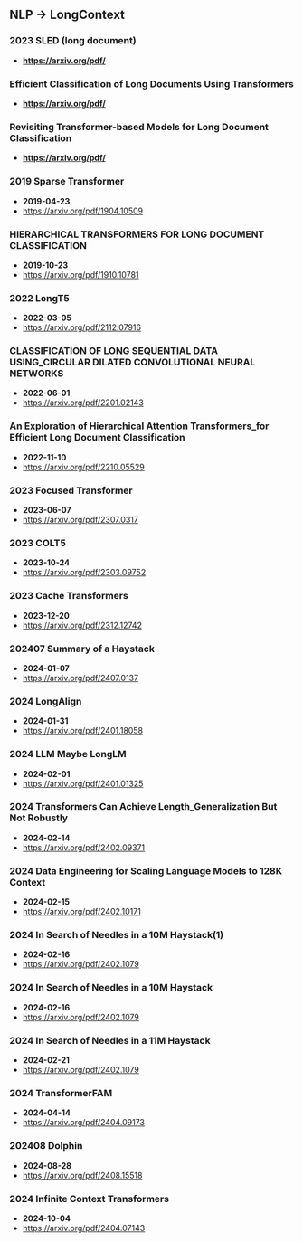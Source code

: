 ## NLP -> LongContext


### 2023 SLED (long document)
- **https://arxiv.org/pdf/**
### Efficient Classification of Long Documents Using Transformers
- **https://arxiv.org/pdf/**
### Revisiting Transformer-based Models for Long Document Classification
- **https://arxiv.org/pdf/**
### 2019 Sparse Transformer
- **2019-04-23**
- https://arxiv.org/pdf/1904.10509
### HIERARCHICAL TRANSFORMERS FOR LONG DOCUMENT CLASSIFICATION
- **2019-10-23**
- https://arxiv.org/pdf/1910.10781
### 2022 LongT5
- **2022-03-05**
- https://arxiv.org/pdf/2112.07916
### CLASSIFICATION OF LONG SEQUENTIAL DATA USING_CIRCULAR DILATED CONVOLUTIONAL NEURAL NETWORKS
- **2022-06-01**
- https://arxiv.org/pdf/2201.02143
### An Exploration of Hierarchical Attention Transformers_for Efficient Long Document Classification
- **2022-11-10**
- https://arxiv.org/pdf/2210.05529
### 2023 Focused Transformer
- **2023-06-07**
- https://arxiv.org/pdf/2307.0317
### 2023 COLT5
- **2023-10-24**
- https://arxiv.org/pdf/2303.09752
### 2023 Cache Transformers
- **2023-12-20**
- https://arxiv.org/pdf/2312.12742
### 202407 Summary of a Haystack
- **2024-01-07**
- https://arxiv.org/pdf/2407.0137
### 2024 LongAlign
- **2024-01-31**
- https://arxiv.org/pdf/2401.18058
### 2024 LLM Maybe LongLM
- **2024-02-01**
- https://arxiv.org/pdf/2401.01325
### 2024 Transformers Can Achieve Length_Generalization But Not Robustly
- **2024-02-14**
- https://arxiv.org/pdf/2402.09371
### 2024 Data Engineering for Scaling Language Models to 128K Context
- **2024-02-15**
- https://arxiv.org/pdf/2402.10171
### 2024 In Search of Needles in a 10M Haystack(1)
- **2024-02-16**
- https://arxiv.org/pdf/2402.1079
### 2024 In Search of Needles in a 10M Haystack
- **2024-02-16**
- https://arxiv.org/pdf/2402.1079
### 2024 In Search of Needles in a 11M Haystack
- **2024-02-21**
- https://arxiv.org/pdf/2402.1079
### 2024 TransformerFAM
- **2024-04-14**
- https://arxiv.org/pdf/2404.09173
### 202408 Dolphin
- **2024-08-28**
- https://arxiv.org/pdf/2408.15518
### 2024 Infinite Context Transformers 
- **2024-10-04**
- https://arxiv.org/pdf/2404.07143